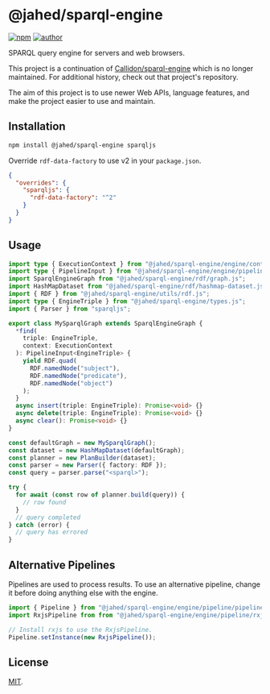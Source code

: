 # @jahed/sparql-engine

[![npm](https://img.shields.io/npm/v/@jahed/sparql-engine.svg)](https://www.npmjs.com/package/@jahed/sparql-engine)
[![author](https://img.shields.io/badge/author-jahed-%23007fff)](https://jahed.dev/)

SPARQL query engine for servers and web browsers.

This project is a continuation of [Callidon/sparql-engine](https://github.com/Callidon/sparql-engine) which is no longer maintained. For additional history, check out that project's repository.

The aim of this project is to use newer Web APIs, language features, and make the project easier to use and maintain.

## Installation

```sh
npm install @jahed/sparql-engine sparqljs
```

Override `rdf-data-factory` to use v2 in your `package.json`.

```json
{
  "overrides": {
    "sparqljs": {
      "rdf-data-factory": "^2"
    }
  }
}
```

## Usage

```ts
import type { ExecutionContext } from "@jahed/sparql-engine/engine/context/execution-context.js";
import type { PipelineInput } from "@jahed/sparql-engine/engine/pipeline/pipeline-engine.js";
import SparqlEngineGraph from "@jahed/sparql-engine/rdf/graph.js";
import HashMapDataset from "@jahed/sparql-engine/rdf/hashmap-dataset.js";
import { RDF } from "@jahed/sparql-engine/utils/rdf.js";
import type { EngineTriple } from "@jahed/sparql-engine/types.js";
import { Parser } from "sparqljs";

export class MySparqlGraph extends SparqlEngineGraph {
  *find(
    triple: EngineTriple,
    context: ExecutionContext
  ): PipelineInput<EngineTriple> {
    yield RDF.quad(
      RDF.namedNode("subject"),
      RDF.namedNode("predicate"),
      RDF.namedNode("object")
    );
  }
  async insert(triple: EngineTriple): Promise<void> {}
  async delete(triple: EngineTriple): Promise<void> {}
  async clear(): Promise<void> {}
}

const defaultGraph = new MySparqlGraph();
const dataset = new HashMapDataset(defaultGraph);
const planner = new PlanBuilder(dataset);
const parser = new Parser({ factory: RDF });
const query = parser.parse("<sparql>");

try {
  for await (const row of planner.build(query)) {
    // row found
  }
  // query completed
} catch (error) {
  // query has errored
}
```

## Alternative Pipelines

Pipelines are used to process results. To use an alternative pipeline, change it before doing anything else with the engine.

```ts
import { Pipeline } from "@jahed/sparql-engine/engine/pipeline/pipeline.ts"
import RxjsPipeline from from "@jahed/sparql-engine/engine/pipeline/rxjs-pipeline.ts"

// Install rxjs to use the RxjsPipeline.
Pipeline.setInstance(new RxjsPipeline());
```

## License

[MIT](LICENSE).

